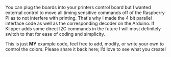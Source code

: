 You can plug the boards into your printers control board but I wanted external control to move all timing sensitive commands off of the Raspberry Pi as to not interfere with printing. That's why I made the 4 bit parallel interface code as well as the corresponding decoder on the Arduino. If Klipper adds some direct I2C commands in the future I will most definitely switch to that for ease of coding and simplicity.

This is just **MY** example code, feel free to add, modify, or write your own to control the colors. Please share it back here; I’d love to see what you create!